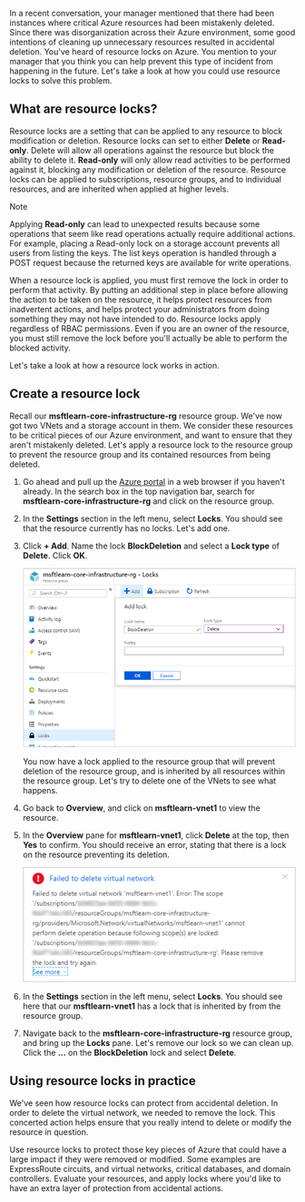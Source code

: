 In a recent conversation, your manager mentioned that there had been instances where critical Azure resources had been mistakenly deleted. Since there was disorganization across their Azure environment, some good intentions of cleaning up unnecessary resources resulted in accidental deletion. You've heard of resource locks on Azure. You mention to your manager that you think you can help prevent this type of incident from happening in the future. Let's take a look at how you could use resource locks to solve this problem.

## What are resource locks?

Resource locks are a setting that can be applied to any resource to block modification or deletion. Resource locks can set to either **Delete** or **Read-only**. Delete will allow all operations against the resource but block the ability to delete it. **Read-only** will only allow read activities to be performed against it, blocking any modification or deletion of the resource. Resource locks can be applied to subscriptions, resource groups, and to individual resources, and are inherited when applied at higher levels.

> [!NOTE]
> Applying **Read-only** can lead to unexpected results because some operations that seem like read operations actually require additional actions. For example, placing a Read-only lock on a storage account prevents all users from listing the keys. The list keys operation is handled through a POST request because the returned keys are available for write operations.

When a resource lock is applied, you must first remove the lock in order to perform that activity. By putting an additional step in place before allowing the action to be taken on the resource, it helps protect resources from inadvertent actions, and helps protect your administrators from doing something they may not have intended to do. Resource locks apply regardless of RBAC permissions. Even if you are an owner of the resource, you must still remove the lock before you'll actually be able to perform the blocked activity.

Let's take a look at how a resource lock works in action.

## Create a resource lock

Recall our **msftlearn-core-infrastructure-rg** resource group. We've now got two VNets and a storage account in them. We consider these resources to be critical pieces of our Azure environment, and want to ensure that they aren't mistakenly deleted. Let's apply a resource lock to the resource group to prevent the resource group and its contained resources from being deleted.

1. Go ahead and pull up the [Azure portal](https://portal.azure.com/?azure-portal=true) in a web browser if you haven't already. In the search box in the top navigation bar, search for **msftlearn-core-infrastructure-rg** and click on the resource group.

1. In the **Settings** section in the left menu, select **Locks**. You should see that the resource currently has no locks. Let's add one.

1. Click **+ Add**. Name the lock **BlockDeletion** and select a **Lock type** of **Delete**. Click **OK**.

    ![Image of the portal showing a new resource lock being configured](../media/6-add-lock.PNG)

    You now have a lock applied to the resource group that will prevent deletion of the resource group, and is inherited by all resources within the resource group. Let's try to delete one of the VNets to see what happens.

1. Go back to **Overview**, and click on **msftlearn-vnet1** to view the resource.

1. In the **Overview** pane for **msftlearn-vnet1**, click **Delete** at the top, then **Yes** to confirm. You should receive an error, stating that there is a lock on the resource preventing its deletion.

    ![Image of error showing resource is blocked from deletion](../media/6-delete-error.PNG)

1. In the **Settings** section in the left menu, select **Locks**. You should see here that our **msftlearn-vnet1** has a lock that is inherited by from the resource group.

1. Navigate back to the **msftlearn-core-infrastructure-rg** resource group, and bring up the **Locks** pane. Let's remove our lock so we can clean up. Click the **...** on the **BlockDeletion** lock and select **Delete**.

## Using resource locks in practice

We've seen how resource locks can protect from accidental deletion. In order to delete the virtual network, we needed to remove the lock. This concerted action helps ensure that you really intend to delete or modify the resource in question.

Use resource locks to protect those key pieces of Azure that could have a large impact if they were removed or modified. Some examples are ExpressRoute circuits, and virtual networks, critical databases, and domain controllers. Evaluate your resources, and apply locks where you'd like to have an extra layer of protection from accidental actions.
